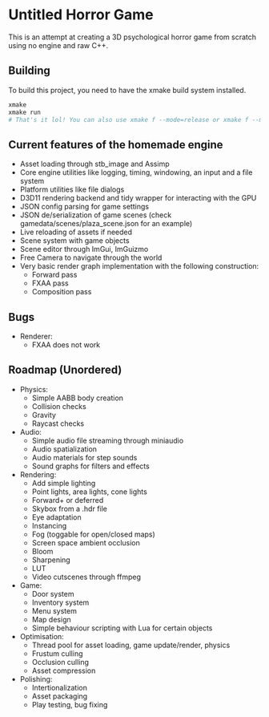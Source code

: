 # Untitled Horror Game

This is an attempt at creating a 3D psychological horror game from scratch using no engine and raw C++.

## Building

To build this project, you need to have the xmake build system installed.

```bash
xmake
xmake run
# That's it lol! You can also use xmake f --mode=release or xmake f --mode=debug to change configurations
```

## Current features of the homemade engine

- Asset loading through stb_image and Assimp
- Core engine utilities like logging, timing, windowing, an input and a file system
- Platform utilities like file dialogs
- D3D11 rendering backend and tidy wrapper for interacting with the GPU
- JSON config parsing for game settings
- JSON de/serialization of game scenes (check gamedata/scenes/plaza_scene.json for an example)
- Live reloading of assets if needed
- Scene system with game objects
- Scene editor through ImGui, ImGuizmo
- Free Camera to navigate through the world
- Very basic render graph implementation with the following construction:
    - Forward pass
    - FXAA pass
    - Composition pass

## Bugs

- Renderer:
    - FXAA does not work

## Roadmap (Unordered)

- Physics:
    - Simple AABB body creation
    - Collision checks
    - Gravity
    - Raycast checks
- Audio:
    - Simple audio file streaming through miniaudio
    - Audio spatialization
    - Audio materials for step sounds
    - Sound graphs for filters and effects
- Rendering:
    - Add simple lighting
    - Point lights, area lights, cone lights
    - Forward+ or deferred
    - Skybox from a .hdr file
    - Eye adaptation
    - Instancing
    - Fog (toggable for open/closed maps)
    - Screen space ambient occlusion
    - Bloom
    - Sharpening
    - LUT
    - Video cutscenes through ffmpeg
- Game:
    - Door system
    - Inventory system
    - Menu system
    - Map design
    - Simple behaviour scripting with Lua for certain objects
- Optimisation:
    - Thread pool for asset loading, game update/render, physics
    - Frustum culling
    - Occlusion culling
    - Asset compression
- Polishing:
    - Intertionalization
    - Asset packaging
    - Play testing, bug fixing
